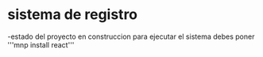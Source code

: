   <h1>sistema de registro</h1>
-estado del proyecto en construccion
para ejecutar el sistema debes poner
'''mnp install react'''
